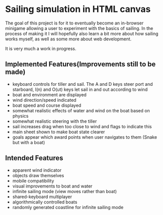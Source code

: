 # Sailing simulation in HTML canvas

The goal of this project is for it to eventually become an in-browser minigame allowing a user to experiment with the basics of sailing. 
In the process of making it I will hopefully also learn a bit more about how sailing works myself, as well as some more about web development.

It is very much a work in progress.

## Implemented Features(Improvements still to be made)
- keyboard controls for tiller and sail. The A and D keys steer port and starboard, I(n) and O(ut) keys let sail in and out according to wind
- boat and environment are displayed
- wind direction/speed indicated
- boat speed and course displayed
- somewhat realistic effects of water and wind on the boat based on physics
- somewhat realistic steering with the tiller
- sail increases drag when too close to wind and flags to indicate this
- main sheet shown to make boat state clearer
- goals appear which award points when user navigates to them (Snake but with a boat)

## Intended Features
- apparent wind indicator
- objects draw themselves
- mobile compatibility
- visual improvements to boat and water
- infinite sailing mode (view moves rather than boat)
- shared-keyboard multiplayer
- algorithmically controlled boats
- randomly generated coastline for infinite sailing mode

